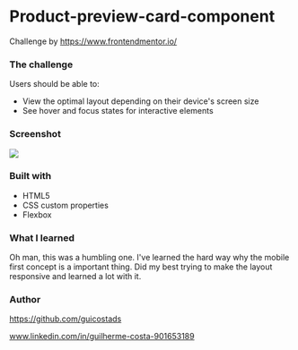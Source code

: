 # Product-preview-card-component
Challenge by https://www.frontendmentor.io/



### The challenge

Users should be able to:

- View the optimal layout depending on their device's screen size
- See hover and focus states for interactive elements


### Screenshot

![](![perfume-preview-card](https://user-images.githubusercontent.com/104312621/186760666-0e7dfc21-06e0-4988-b394-c7fcb8d1ae26.png)
)



### Built with
- HTML5
- CSS custom properties
- Flexbox


### What I learned

Oh man, this was a humbling one. 
I've learned the hard way why the mobile first concept is a important thing. Did my best trying to make the layout responsive and learned a lot with it.

### Author 

https://github.com/guicostads

www.linkedin.com/in/guilherme-costa-901653189



